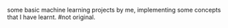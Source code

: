 some basic machine learning projects by me, implementing some concepts that I have learnt. 
#not original.
